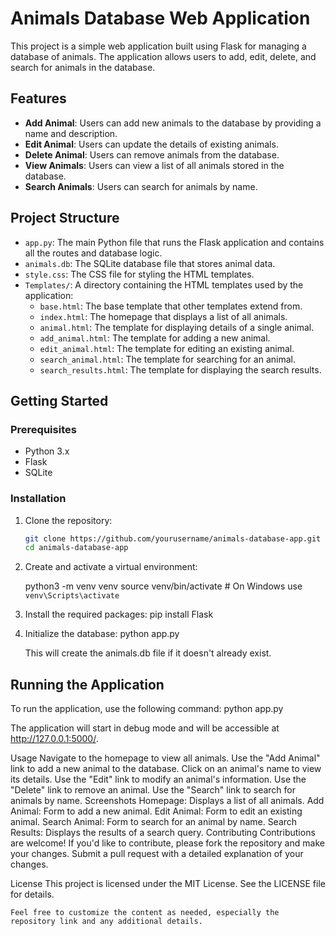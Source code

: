 # Animals Database Web Application

This project is a simple web application built using Flask for managing a database of animals. The application allows users to add, edit, delete, and search for animals in the database.

## Features

- **Add Animal**: Users can add new animals to the database by providing a name and description.
- **Edit Animal**: Users can update the details of existing animals.
- **Delete Animal**: Users can remove animals from the database.
- **View Animals**: Users can view a list of all animals stored in the database.
- **Search Animals**: Users can search for animals by name.

## Project Structure

- `app.py`: The main Python file that runs the Flask application and contains all the routes and database logic.
- `animals.db`: The SQLite database file that stores animal data.
- `style.css`: The CSS file for styling the HTML templates.
- `Templates/`: A directory containing the HTML templates used by the application:
  - `base.html`: The base template that other templates extend from.
  - `index.html`: The homepage that displays a list of all animals.
  - `animal.html`: The template for displaying details of a single animal.
  - `add_animal.html`: The template for adding a new animal.
  - `edit_animal.html`: The template for editing an existing animal.
  - `search_animal.html`: The template for searching for an animal.
  - `search_results.html`: The template for displaying the search results.

## Getting Started

### Prerequisites

- Python 3.x
- Flask
- SQLite

### Installation

1. Clone the repository:

   ```bash
   git clone https://github.com/yourusername/animals-database-app.git
   cd animals-database-app

2. Create and activate a virtual environment:

    python3 -m venv venv
    source venv/bin/activate  # On Windows use `venv\Scripts\activate`

3. Install the required packages:
    pip install Flask

4. Initialize the database:
    python app.py

    This will create the animals.db file if it doesn't already exist.

## Running the Application
To run the application, use the following command:
    python app.py

The application will start in debug mode and will be accessible at http://127.0.0.1:5000/.

Usage
Navigate to the homepage to view all animals.
Use the "Add Animal" link to add a new animal to the database.
Click on an animal's name to view its details.
Use the "Edit" link to modify an animal's information.
Use the "Delete" link to remove an animal.
Use the "Search" link to search for animals by name.
Screenshots
Homepage: Displays a list of all animals.
Add Animal: Form to add a new animal.
Edit Animal: Form to edit an existing animal.
Search Animal: Form to search for an animal by name.
Search Results: Displays the results of a search query.
Contributing
Contributions are welcome! If you'd like to contribute, please fork the repository and make your changes. Submit a pull request with a detailed explanation of your changes.

License
This project is licensed under the MIT License. See the LICENSE file for details.

    Feel free to customize the content as needed, especially the repository link and any additional details.
